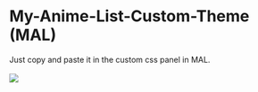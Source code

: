 # My-Anime-List-Custom-Theme (MAL)
Just copy and paste it in the custom css panel in MAL. 
<br>
<br>
<img src="https://raw.githubusercontent.com/Calatop/My-Anime-List-Custom-Theme/main/pre1.png">
